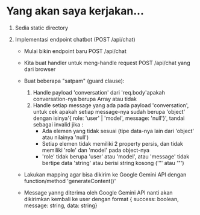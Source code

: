 # Yang akan saya kerjakan...

1. Sedia static directory
2. Implementasi endpoint chatbot (POST /api/chat)

   - Mulai bikin endpoint baru POST /api/chat
   - Kita buat handler untuk meng-handle request POST /api/chat yang dari browser
   - Buat beberapa "satpam" (guard clause):

     1. Handle payload 'conversation' dari 'req.body'apakah conversation-nya berupa Array atau tidak
     2. Handle setiap message yang ada pada payload 'conversation', untuk cek apakah setiap message-nya sudah berupa 'object' dengan isinya'{ role: 'user' | 'model', message: 'null'}', tandai sebagai invalid jika :
        - Ada elemen yang tidak sesuai (tipe data-nya lain dari 'object' atau nilainya 'null')
        - Setiap elemen tidak memiliki 2 property persis, dan tidak memiliki 'role' dan 'model' pada object-nya
        - 'role' tidak berupa 'user' atau 'model', atau 'message' tidak bertipe data 'string' atau berisi string kosong ('"' atau '"')

   - Lakukan mapping agar bisa dikirim ke Google Gemini API dengan function/method 'generateContent()'
   - Message yanng diterima oleh Google Gemini API nanti akan dikirimkan kembali ke user dengan format { success: boolean, message: string, data: string}
